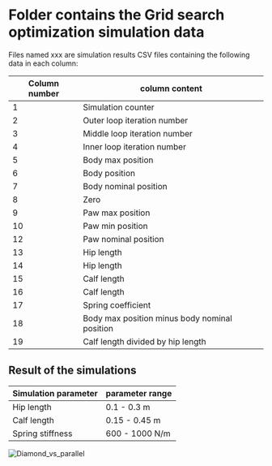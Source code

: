 # Folder contains the Grid search optimization simulation data 

Files named xxx are simulation results CSV files containing the following data in each column:

| Column number  | column content |
| ------------- | ------------- |
| 1  | Simulation counter |
| 2  | Outer loop iteration number |
| 3  | Middle loop iteration number  |
| 4  | Inner loop iteration number  |
| 5  | Body max position |
| 6  | Body position  |
| 7  | Body nominal position  |
| 8  | Zero  |
| 9  | Paw max position  |
| 10  | Paw min position  |
| 12  | Paw nominal position |
| 13  | Hip length  |
| 14  | Hip length  |
| 15  | Calf length  |
| 16  | Calf length |
| 17  | Spring coefficient  |
| 18  | Body max position minus body nominal position  |
| 19  | Calf length divided by hip length  |

## Result of the simulations
| Simulation parameter  | parameter range |
| ------------- | ------------- |
| Hip length  | 0.1 - 0.3 m |
| Calf length  | 0.15 - 0.45 m |
| Spring stiffness  | 600 - 1000 N/m |

![Diamond_vs_parallel](https://github.com/ntnu-arl/jumping-robots/assets/47317437/3fb1a3e2-c87f-4e2d-a7d4-7f82be486bf4)
